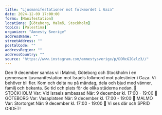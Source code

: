 ```yaml
---
title: "Ljusmanifestationer mot folkmordet i Gaza"
date: 2024-12-09 17:00:00
forms: [Manifestation]
locations: [Göteborg, Malmö, Stockholm]
topics: [Palestina]
organizer: "Amnesty Sverige"
addressName: ""
streetAddress: ""
postalCode: ""
addressRegion: ""
addressCountry: ""
source: "https://www.instagram.com/amnestysverige/p/DDRcGIGzlz3//"
---
```

Den 9 december samlas vi i Malmö, Göteborg och Stockholm i en gemensam ljusmanifestation mot Israels folkmord mot palestinier i Gaza. Vi behöver bli fler. Kom och delta nu på måndag, dela och bjud med vänner, familj och bekanta. Se tid och plats för de olika städerna nedan.
📣
STOCKHOLM
Var: Vid Israels ambassad
När: 9 december kl. 17:00 - 19:00
📣
GÖTEBORG
Var: Vasaplatsen
När: 9 december kl. 17:00 - 19:00
📣
MALMÖ
Var: Stortorget
När: 9 december kl. 17:00 - 19:00
📣
Vi ses där och SPRID ORDET!